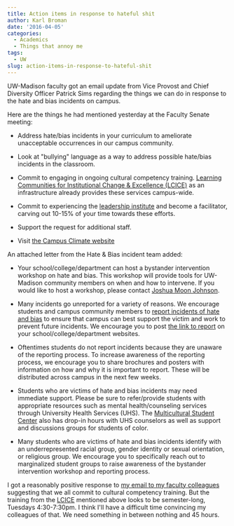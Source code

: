 ```yaml
---
title: Action items in response to hateful shit
author: Karl Broman
date: '2016-04-05'
categories:
  - Academics
  - Things that annoy me
tags:
  - UW
slug: action-items-in-response-to-hateful-shit
---
```


UW-Madison faculty got an email update from Vice Provost and Chief Diversity Officer Patrick Sims regarding the things we can do in response to the hate and bias incidents on campus.

Here are the things he had mentioned yesterday at the Faculty Senate meeting:

  * Address hate/bias incidents in your curriculum to ameliorate unacceptable occurrences in our campus community.

  * Look at "bullying" language as a way to address possible hate/bias incidents in the classroom.

  * Commit to engaging in ongoing cultural competency training. [Learning Communities for Institutional Change & Excellence (LCICE)](http://www.library.wisc.edu/lcice/) as an infrastructure already provides these services campus-wide.

  * Commit to experiencing the [leadership institute](http://www.library.wisc.edu/lcice/) and become a facilitator, carving out 10-15% of your time towards these efforts.

  * Support the request for additional staff.

  * Visit [the Campus Climate website](https://campusclimate.wisc.edu)

An attached letter from the Hate & Bias incident team added:

  * Your school/college/department can host a bystander intervention workshop on hate and bias. This workshop will provide tools for UW-Madison community members on when and how to intervene. If you would like to host a workshop, please contact [Joshua Moon Johnson](mailto:Joshua.johnson@wisc.edu).

  * Many incidents go unreported for a variety of reasons. We encourage students and campus community members to [report incidents of hate and bias](www.students.wisc.edu/reporthate) to ensure that campus can best support the victim and work to prevent future incidents. We encourage you to post [the link to report](www.students.wisc.edu/reporthate) on your school/college/department websites.

  * Oftentimes students do not report incidents because they are unaware of the reporting process. To increase awareness of the reporting process, we encourage you to share brochures and posters with information on how and why it is important to report. These will be distributed across campus in the next few weeks.

  * Students who are victims of hate and bias incidents may need immediate support. Please be sure to refer/provide students with appropriate resources such as mental health/counseling services through University Health Services (UHS). The [Multicultural Student Center](http://msc.wisc.edu) also has drop-in hours with UHS counselors as well as support and discussions groups for students of color.

  * Many students who are victims of hate and bias incidents identify with an underrepresented racial group, gender identity or sexual orientation, or religious group. We encourage you to specifically reach out to marginalized student groups to raise awareness of the bystander intervention workshop and reporting process.

I got a reasonably positive response to [my email to my faculty colleagues](http://kbroman.org/blog/2016/04/04/hateful-shit-at-uw-madison/) suggesting that we all commit to cultural competency training. But the training from the [LCICE](http://www.library.wisc.edu/lcice/) mentioned above looks to be semester-long, Tuesdays 4:30-7:30pm. I think I'll have a difficult time convincing my colleagues of that. We need something in between nothing and 45 hours.
